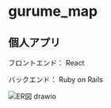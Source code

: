 # gurume_map
## 個人アプリ

フロントエンド：
React

バックエンド：
Ruby on Rails


![ER図 drawio](https://github.com/user-attachments/assets/0167bb57-ba05-446d-9f6a-1223f4434f4c)
